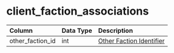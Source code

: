 # client_faction_associations

| Column | Data Type | Description |
| :--- | :--- | :--- |
| other_faction_id | int | [Other Faction Identifier](faction_list.md) |

